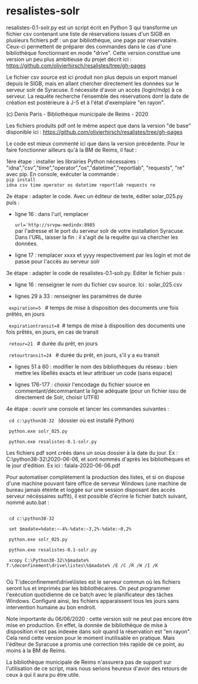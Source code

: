 # resalistes-solr
resalistes-0.1-solr.py est un script écrit en Python 3 qui transforme un fichier csv contenant une liste de réservations issues d'un SIGB en plusieurs fichiers pdf : un par bibliothèque, une page par réservataire. Ceux-ci permettent de préparer des commandes dans le cas d'une bibliothèque fonctionnant en mode "drive". Cette version constitue une version un peu plus ambitieuse du projet décrit ici : https://github.com/olivierhirsch/resalistes/tree/gh-pages

Le fichier csv source est ici produit non plus depuis un export manuel depuis le SIGB, mais en allant chercher directement les données sur le serveur solr de Syracuse. Il nécessite d'avoir un accès (login/mdp) à ce serveur. La requête recherche l'ensemble des réservations dont la date de création est postérieure à J-5 et à l'état d'exemplaire "en rayon".

(c) Denis Paris - Bibliothèque municipale de Reims - 2020


Les fichiers produits pdf ont le même aspect que dans la version "de base" disponible ici : https://github.com/olivierhirsch/resalistes/tree/gh-pages

Le code est mieux commenté ici que dans la version précédente. Pour le faire fonctionner ailleurs qu'à la BM de Reims, il faut :

1ère étape : installer les librairies Python nécessaires : "idna","csv","time","operator","os","datetime","reportlab", "requests", "re" avec pip. En console, exécuter la commande :
<br><code>pip install idna csv time operator os datetime reportlab requests re</code>

2e étape : adapter le code. Avec un éditeur de texte, éditer solar_025.py puis :
- ligne 16 : dans l'url, remplacer 
<br><code> url='http://srvpw-medindx:8985 </code><br> par l'adresse et le port du serveur solr de votre installation Syracuse. Dans l'URL, laisser la fin : il s'agit de la requête qui va chercher les données.

- ligne 17 : remplacer xxxx et yyyy respectivement par les login et mot de passe pour l'accès au serveur solr

3e étape : adapter le code de resalistes-0.1-solr.py. Editer le fichier puis :
- ligne 16 : renseigner le nom du fichier csv source. Ici : solar_025.csv

- lignes 29 à 33 : renseigner les paramètres de durée

 <code> expiration=5 </code> # temps de mise à disposition des documents une fois prêtés, en jours

  <code> expirationtransit=8 </code># temps de mise à disposition des documents une fois prêtés, en jours, en cas de transit

  <code> retour=21 </code> # durée du prêt, en jours

  <code> retourtransit=24 </code> # durée du prêt, en jours, s'il y a eu transit

- lignes 51 à 60 : modifier le nom des bibliothèques du réseau : bien mettre les libellés exacts et leur attribuer un code (sans espace)

- lignes 176-177 : choisir l'encodage du fichier source en commentant/décommantant la ligne adéquate (pour un fichier issu de directement de Solr, choisir UTF8)

4e étape : ouvrir une console et lancer les commandes suivantes :

<code> cd c:\python38-32 </code> (dossier où est installé Python) </code>

<code> python.exe solr_025.py </code>

<code> python.exe resalistes-0.1-solr.py </code>

Les fichiers pdf sont créés dans un sous dossier à la date du jour. Ex : C:\python38-32\2020-06-06, et sont nommés d'après les bibliothèques et le jour d'édition. Ex ici : falala-2020-06-06.pdf

Pour automatiser complètement la production des listes, et si on dispose d'une machine pouvant faire office de serveur Windows (une machine de bureau jamais éteinte et loggée sur une session disposant des accès serveur nécéssaires suffit), il est possible d'écrire le fichier batch suivant, nommé auto.bat :

<code>
<div> cd c:\python38-32 </div>
<div> set $madate=%date:~-4%-%date:~3,2%-%date:~0,2%  </div>
<div> python.exe solr_025.py </div>
<div> python.exe resalistes-0.1-solr.py </div>
<div> xcopy C:\Python38-32\%$madate% T:\deconfinement\drive\listes\%$madate% /E /C /R /H /I /K </div>
</code>

Où T:\deconfinement\drive\listes est le serveur commun où les fichiers seront lus et imprimés par les bibliothécaires. On peut programmer l'exécution quotidienne de ce batch avec le planificateur des tâches Windows. Configuré ainsi, les fichiers apparaissent tous les jours sans intervention humaine au bon endroit.

Note importante du 06/06/2020 : cette version solr ne peut pas encore être mise en production. En effet, la donnée de bibliothèque de mise à disposition n'est pas indexée dans solr quand la réservation est "en rayon". Cela rend cette version pour le moment inutilisable en pratique. Mais l'éditeur de Syracuse a promis une correction très rapide de ce point, au moins à la BM de Reims.

La bibliothèque municipale de Reims n'assurera pas de support sur l'utilisation de ce script, mais nous serions heureux d'avoir des retours de ceux à qui il aura pu être utile.
